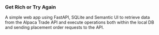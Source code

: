### Get Rich or Try Again 

A simple web app using FastAPI, SQLite and Semantic UI to retrieve data from the Alpaca Trade API and execute operations both within the local DB and sending placement order requests to the API. 
